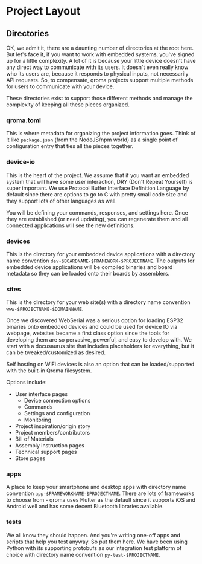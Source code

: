 # Project Layout

## Directories

OK, we admit it, there are a daunting number of directories at the root here. But let's face it, if you want to work with embedded systems, you've signed up for a little complexity. A lot of it is because your little device doesn't have any direct way to communicate with its users. It doesn't even really know who its users are, because it responds to physical inputs, not necessarily API requests. So, to compensate, qroma projects support multiple methods for users to communicate with your device. 

These directories exist to support those different methods and manage the complexity of keeping all these pieces organized.


### qroma.toml

This is where metadata for organizing the project information goes. Think of it like `package.json` (from the NodeJS/npm world) as a single point of configuration entry that ties all the pieces together.


### device-io

This is the heart of the project. We assume that if you want an embedded system that will have some user interaction, DRY (Don't Repeat Yourself) is super important. We use Protocol Buffer Interface Definition Language by default since there are options to go to C with pretty small code size and they support lots of other languages as well.

You will be defining your commands, responses, and settings here. Once they are established (or need updating), you can regenerate them and all connected applications will see the new definitions.


### devices

This is the directory for your embedded device applications with a directory name convention `dev-$BOARDNAME-$FRAMEWORK-$PROJECTNAME`. The outputs for embedded device applications will be compiled binaries and board metadata so they can be loaded onto their boards by assemblers.


### sites

This is the directory for your web site(s) with a directory name convention `www-$PROJECTNAME-$DOMAINNAME`. 

Once we discovered WebSerial was a serious option for loading ESP32 binaries onto embedded devices and could be used for device IO via webpage, websites became a first class option since the tools for developing them are so pervasive, powerful, and easy to develop with. We start with a docusaurus site that includes placeholders for everything, but it can be tweaked/customized as desired.

Self hosting on WiFi devices is also an option that can be loaded/supported with the built-in Qroma filesystem.

Options include:
* User interface pages
  * Device connection options
  * Commands
  * Settings and configuration
  * Monitoring
* Project inspiration/origin story
* Project members/contributors
* Bill of Materials
* Assembly instruction pages
* Technical support pages
* Store pages


### apps

A place to keep your smartphone and desktop apps with directory name convention `app-$FRAMEWORKNAME-$PROJECTNAME`. There are lots of frameworks to choose from - qroma uses Flutter as the default since it supports iOS and Android well and has some decent Bluetooth libraries available. 


### tests

We all know they should happen. And you're writing one-off apps and scripts that help you test anyway. So put them here. We have been using Python with its supporting protobufs as our integration test platform of choice with directory name convention `py-test-$PROJECTNAME`.
